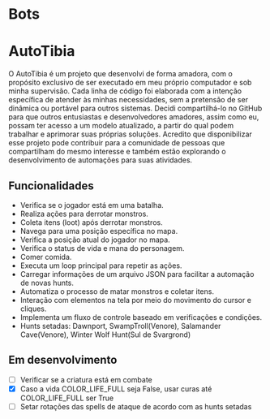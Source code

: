 # Bots

# AutoTibia

O AutoTibia é um projeto que desenvolvi de forma amadora, com o propósito exclusivo de ser executado em meu próprio computador e sob minha supervisão. Cada linha de código foi elaborada com a intenção específica de atender às minhas necessidades, sem a pretensão de ser dinâmica ou portável para outros sistemas. Decidi compartilhá-lo no GitHub para que outros entusiastas e desenvolvedores amadores, assim como eu, possam ter acesso a um modelo atualizado, a partir do qual podem trabalhar e aprimorar suas próprias soluções. Acredito que disponibilizar esse projeto pode contribuir para a comunidade de pessoas que compartilham do mesmo interesse e também estão explorando o desenvolvimento de automações para suas atividades.

## Funcionalidades

- Verifica se o jogador está em uma batalha.
- Realiza ações para derrotar monstros.
- Coleta itens (loot) após derrotar monstros.
- Navega para uma posição específica no mapa.
- Verifica a posição atual do jogador no mapa.
- Verifica o status de vida e mana do personagem.
- Comer comida.
- Executa um loop principal para repetir as ações.
- Carregar informações de um arquivo JSON para facilitar a automação de novas hunts.
- Automatiza o processo de matar monstros e coletar itens.
- Interação com elementos na tela por meio do movimento do cursor e cliques.
- Implementa um fluxo de controle baseado em verificações e condições.
- Hunts setadas: Dawnport, SwampTroll(Venore), Salamander Cave(Venore), Winter Wolf Hunt(Sul de Svargrond)

## Em desenvolvimento

- [ ] Verificar se a criatura está em combate
- [X] Caso a vida COLOR_LIFE_FULL seja False, usar curas até COLOR_LIFE_FULL ser True
- [ ] Setar rotações das spells de ataque de acordo com as hunts setadas

